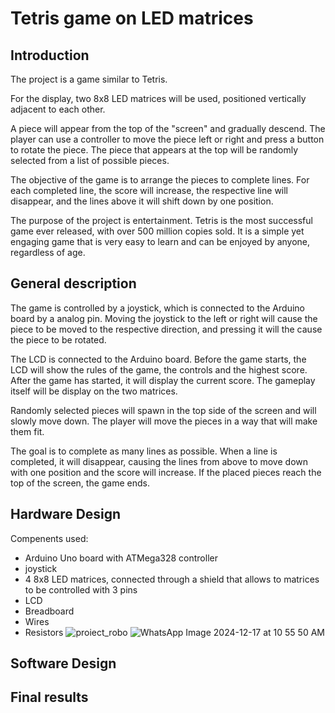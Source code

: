 # Tetris game on LED matrices

## Introduction

The project is a game similar to Tetris. 

For the display, two 8x8 LED matrices will be used, positioned vertically adjacent to each other. 

A piece will appear from the top of the "screen" and gradually descend. The player can use a controller to move the piece left or right and press a button to rotate the piece. The piece that appears at the top will be randomly selected from a list of possible pieces. 

The objective of the game is to arrange the pieces to complete lines. For each completed line, the score will increase, the respective line will disappear, and the lines above it will shift down by one position.

The purpose of the project is entertainment. Tetris is the most successful game ever released, with over 500 million copies sold. It is a simple yet engaging game that is very easy to learn and can be enjoyed by anyone, regardless of age.

## General description
The game is controlled by a joystick, which is connected to the Arduino board by a analog pin. Moving the joystick to the left or right will cause the piece to be moved to the respective direction, and pressing it will the cause the piece to be rotated. 

The LCD is connected to the Arduino board. Before the game starts, the LCD will show the rules of the game, the controls and the highest score. After the game has started, it will display the current score. The gameplay itself will be display on the two matrices. 

Randomly selected pieces will spawn in the top side of the screen and will slowly move down. The player will move the pieces in a way that will make them fit. 

The goal is to complete as many lines as possible. When a line is completed, it will disappear, causing the lines from above to move down with one position and the score will increase. If the placed pieces reach the top of the screen, the game ends.

## Hardware Design
 Compenents used:
 - Arduino Uno board with ATMega328 controller
 - joystick
 - 4 8x8 LED matrices, connected through a shield that allows to matrices to be controlled with 3 pins
 - LCD
 - Breadboard
 - Wires
 - Resistors
![proiect_robo](https://github.com/user-attachments/assets/05a782c5-34b4-4b0b-8fc2-ab796ee68ff7)
![WhatsApp Image 2024-12-17 at 10 55 50 AM](https://github.com/user-attachments/assets/ca034c7b-ca3a-4e60-8c38-cafaced2c091)

## Software Design

## Final results
